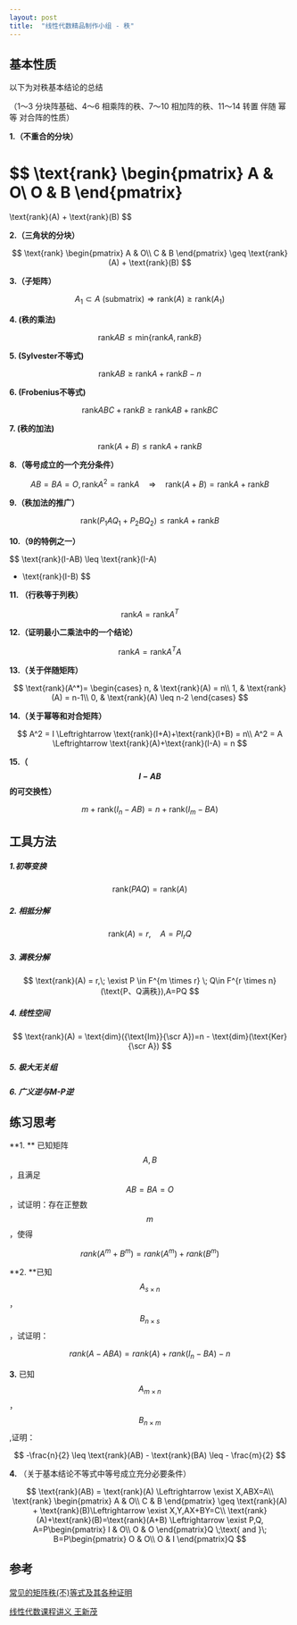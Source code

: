 ```yaml
---
layout: post
title:  "线性代数精品制作小组 - 秩"
---
```


## 基本性质

以下为对秩基本结论的总结

（1～3 分块阵基础、4～6 相乘阵的秩、7～10 相加阵的秩、11～14 转置 伴随 幂等 对合阵的性质）

**1.（不重合的分块）**

$$
\text{rank}
\begin{pmatrix}
	A & O\\
	O & B
\end{pmatrix}
=
\text{rank}(A) + \text{rank}(B)
$$

**2.（三角状的分块）**

$$
\text{rank}
\begin{pmatrix}
	A & O\\
	C & B
\end{pmatrix}
\geq
\text{rank}(A) + \text{rank}(B)
$$

**3.（子矩阵）**

$$
A_1 \subset A \text{ (submatrix)} 
\Rightarrow
\text{rank}(A) \geq \text{rank}(A_1)
$$

**4. (秩的乘法)**

$$
\text{rank}AB
\leq
    \text{min}\{
        \text{rank}A,
        \text{rank}B
    \}
$$

**5. (Sylvester不等式)**

$$
\text{rank}AB
\geq
    \text{rank}A+
    \text{rank}B-
        n
$$

**6. (Frobenius不等式)**

$$
    \text{rank}ABC+
    \text{rank}B
\geq
    \text{rank}AB+
    \text{rank}BC
$$

**7. (秩的加法)**

$$
\text{rank}\left(
        A+B
    \right)
\leq
    \text{rank}A+
    \text{rank}B
$$

**8.（等号成立的一个充分条件）** 

$$
AB=BA=O,
    \text{rank}A^2=
    \text{rank}A
\quad\Rightarrow\quad
    \text{rank}\left(
        A+B
    \right)=
    \text{rank}A+
    \text{rank}B
$$

**9.（秩加法的推广）**

$$
\text{rank}\left(
        P_1AQ_1+P_2BQ_2
    \right)
\leq
    \text{rank}A+
    \text{rank}B
$$

**10.（9的特例之一）**

$$
\text{rank}(I-AB)
\leq
\text{rank}(I-A)
+ \text{rank}(I-B)
$$

**11. （行秩等于列秩）**

$$
    \text{rank}A
=   \text{rank}A^T
$$

**12.（证明最小二乘法中的一个结论）**

$$
\text{rank}A
=   \text{rank}A^TA
$$

**13.（关于伴随矩阵）**

$$
\text{rank}(A^*)=
\begin{cases}
	n,	& \text{rank}(A) = n\\
	1,  & \text{rank}(A) = n-1\\
	0,  & \text{rank}(A) \leq n-2
\end{cases}
$$

**14.（关于幂等和对合矩阵）**

$$
A^2 = I \Leftrightarrow
\text{rank}(I+A)+\text{rank}(I+B) = n\\
A^2 = A \Leftrightarrow
\text{rank}(A)+\text{rank}(I-A) = n
$$

**15.（ $$I-AB​$$ 的可交换性）**

$$
m + \text{rank}(I_n-AB) = n + \text{rank}(I_m-BA)
$$

## 工具方法

##### 1.初等变换

$$
\text{rank}(PAQ)=\text{rank}(A)
$$

##### 2. 相抵分解

$$
\text{rank}(A) = r,\quad A = P I_r Q
$$

##### 3. 满秩分解

$$
\text{rank}(A) = r,\; \exist P \in F^{m \times r} \; Q\in F^{r \times n}(\text{P、Q满秩}),A=PQ
$$

##### 4. 线性空间

$$
\text{rank}(A) = \text{dim}({\text{Im}}{\scr A})=n - \text{dim}(\text{Ker}{\scr A})
$$

##### 5. 极大无关组

##### 6. 广义逆与M-P逆

## 练习思考

**1. ** 已知矩阵 $$A,B$$，且满足 $$AB=BA=O$$  ，试证明：存在正整数 $$m$$，使得

$$
rank(A^m+B^m)=rank(A^m)+rank(B^m)
$$

**2. **已知 $$A_{s\times n}$$ ，$$B_{n\times s}$$ ，试证明：

$$
rank(A-ABA)=rank(A)+rank(I_n-BA)-n
$$

**3.** 已知 $$A_{m\times n}$$ ，$$B_{n\times m}$$ ,证明：

$$
-\frac{n}{2} \leq 
\text{rank}(AB) - \text{rank}(BA)
\leq - \frac{m}{2}
$$

**4.** （关于基本结论不等式中等号成立充分必要条件）

$$
\text{rank}(AB) = \text{rank}(A) \Leftrightarrow
\exist X,ABX=A\\
\text{rank}
\begin{pmatrix}
	A & O\\
	C & B
\end{pmatrix}
\geq
\text{rank}(A) + \text{rank}(B)\Leftrightarrow
\exist X,Y,AX+BY=C\\
\text{rank}(A)+\text{rank}(B)=\text{rank}(A+B) \Leftrightarrow
\exist P,Q,
A=P\begin{pmatrix}
	I & O\\
	O & O
\end{pmatrix}Q 
\;\text{  and  }\;
B=P\begin{pmatrix}
	O & O\\
	O & I
\end{pmatrix}Q 
$$

## 参考

[常见的矩阵秩(不)等式及其各种证明](https://zhuanlan.zhihu.com/p/55206421)

[线性代数课程讲义 王新茂](https://drive.wps.cn/view/l/svf35ku)

